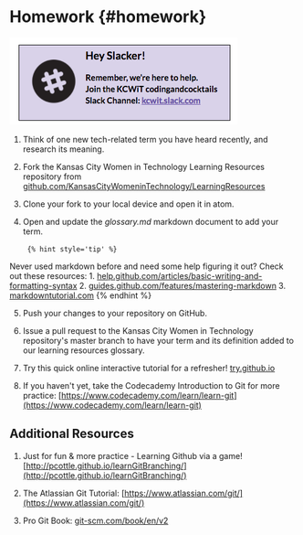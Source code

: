 # Homework {#homework}

[![](/images/slack.png)](http://kcwit.slack.com)

1.  Think of one new tech-related term you have heard recently, and research its meaning. 

2. Fork the Kansas City Women in Technology Learning Resources repository from [github.com/KansasCityWomeninTechnology/LearningResources](https://github.com/KansasCityWomeninTechnology/LearningResources)

3. Clone your fork to your local device and open it in atom.

4. Open and update the _glossary.md_ markdown document to add your term.

        {% hint style='tip' %}
Never used markdown before and need some help figuring it out? 
Check out these resources:
        1.  [help.github.com/articles/basic-writing-and-formatting-syntax](https://help.github.com/articles/basic-writing-and-formatting-syntax/)
        2.  [guides.github.com/features/mastering-markdown](https://guides.github.com/features/mastering-markdown/)
        3.  [markdowntutorial.com](http://markdowntutorial.com/)
{% endhint %}

5. Push your changes to your repository on GitHub.

6. Issue a pull request to the Kansas City Women in Technology repository's master branch to have your term and its definition added to our learning resources glossary.
        
7. Try this quick online interactive tutorial for a refresher! [try.github.io](https://try.github.io/)

8. If you haven't yet, take the Codecademy Introduction to Git for more practice: [https://www.codecademy.com/learn/learn-git](https://www.codecademy.com/learn/learn-git)

## Additional Resources

1.  Just for fun & more practice - Learning Github via a game! [http://pcottle.github.io/learnGitBranching/](http://pcottle.github.io/learnGitBranching/)

2.  The Atlassian Git Tutorial: [https://www.atlassian.com/git/](https://www.atlassian.com/git/)

3.  Pro Git Book: [git-scm.com/book/en/v2](https://git-scm.com/book/en/v2)
